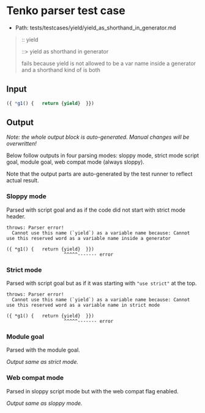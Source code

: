 # Tenko parser test case

- Path: tests/testcases/yield/yield_as_shorthand_in_generator.md

> :: yield
>
> ::> yield as shorthand in generator
>
> fails because yield is not allowed to be a var name inside a generator and a shorthand kind of is both

## Input


`````js
({ *g1() {   return {yield}  }})
`````

## Output

_Note: the whole output block is auto-generated. Manual changes will be overwritten!_

Below follow outputs in four parsing modes: sloppy mode, strict mode script goal, module goal, web compat mode (always sloppy).

Note that the output parts are auto-generated by the test runner to reflect actual result.

### Sloppy mode

Parsed with script goal and as if the code did not start with strict mode header.

`````
throws: Parser error!
  Cannot use this name (`yield`) as a variable name because: Cannot use this reserved word as a variable name inside a generator

({ *g1() {   return {yield}  }})
                     ^^^^^------- error
`````

### Strict mode

Parsed with script goal but as if it was starting with `"use strict"` at the top.

`````
throws: Parser error!
  Cannot use this name (`yield`) as a variable name because: Cannot use this reserved word as a variable name in strict mode

({ *g1() {   return {yield}  }})
                     ^^^^^------- error
`````


### Module goal

Parsed with the module goal.

_Output same as strict mode._

### Web compat mode

Parsed in sloppy script mode but with the web compat flag enabled.

_Output same as sloppy mode._
